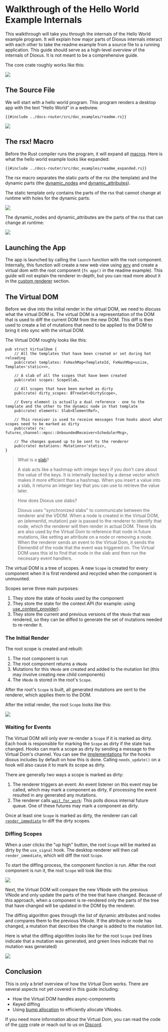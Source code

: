 # Walkthrough of the Hello World Example Internals

This walkthrough will take you through the internals of the Hello World example program. It will explain how major parts of Dioxus internals interact with each other to take the readme example from a source file to a running application. This guide should serve as a high-level overview of the internals of Dioxus. It is not meant to be a comprehensive guide.


The core crate roughly works like this:

![](https://mermaid.ink/img/pako:eNqNk01v2zAMhv8KocsuTQ876lCgWAb0sGDD0mMAg7PoWogsBvpwWhT976MlJ3OKbKtOEvmIfEWRr6plQ0qrmDDR2uJTwGE1ft55kBXIGwqNHQYyVvywWt3BA3rjKGj4gs5BX0-V_1n4QtUthW_Mh6WzWgryg537OpJPsQJ_zsX9PrmG0fBwWxM2NIH1nmdRFuxTn4C7K4mn9djTpYAjWsnTcQBaSJiWxIcULEVILCIiu5Egyf3RhpTRwfr75tOC73LKggGmQkUcBLcDVUJyFoF_qcEkoxEVzZHDvjIXpnOhtm1PJp8rvcGw37Z8oPu4FlkvhVvbrivGypyP_3dWXRo2WdrAsp-fN391Qd5n1BBnSU0-GDy9sHyGo678xcOyOU7fMHcMHINNtcgIPfP-Wr2WAu6NeeRzGTS0z7fxgEd_7T3_Zi8b5kp1T1IxvvgWfjlu9x-SexHqo1VTN2qgMKA1MoavU6CdkkaSBlJatoY6zC7t1M6_CYo58VZUKZ1CphtVo8yDq3SHLopVJiZx2NTRLhP-9htxEk8q?type=png)

## The Source File

We will start with a hello world program. This program renders a desktop app with the text "Hello World" in a webview.

```rust, no_run
{{#include ../docs-router/src/doc_examples/readme.rs}}
```

[![](https://mermaid.ink/img/pako:eNqNkT1vwyAQhv8KvSlR48HphtQtqjK0S6tuSBGBS0CxwcJHk8rxfy_YVqxKVdR3ug_u4YXrQHmNwOFQ-bMyMhB7fReOJbVxfwyyMSy0l7GSpW1ARda727ksUy5MuSyKgvBC5ULA1h5N8WK_kCkfHWHgrBuiXsBynrvdsY9E3u1iM_eyvFOVVadMnELOap-o1911JLPHZ1b-YqLTc3LjTt7WifTZMJPsPdx1ov3Z_ellfcdL8R8vmTy5eUqsTUpZ-vzZzjAEK6gx1NLqtJwuNwSQwRoF8BRqGU4ChOvTORnJf3w7BZxCxBXERkvCjZXpQTXwg6zaVEVtyYe3cdvD0vsf4bucgw?type=png)](https://mermaid.live/edit#pako:eNqNkT1vwyAQhv8KvSlR48HphtQtqjK0S6tuSBGBS0CxwcJHk8rxfy_YVqxKVdR3ug_u4YXrQHmNwOFQ-bMyMhB7fReOJbVxfwyyMSy0l7GSpW1ARda727ksUy5MuSyKgvBC5ULA1h5N8WK_kCkfHWHgrBuiXsBynrvdsY9E3u1iM_eyvFOVVadMnELOap-o1911JLPHZ1b-YqLTc3LjTt7WifTZMJPsPdx1ov3Z_ellfcdL8R8vmTy5eUqsTUpZ-vzZzjAEK6gx1NLqtJwuNwSQwRoF8BRqGU4ChOvTORnJf3w7BZxCxBXERkvCjZXpQTXwg6zaVEVtyYe3cdvD0vsf4bucgw)

## The rsx! Macro

Before the Rust compiler runs the program, it will expand all [macros](https://doc.rust-lang.org/reference/procedural-macros.html). Here is what the hello world example looks like expanded:

```rust, no_run
{{#include ../docs-router/src/doc_examples/readme_expanded.rs}}
```

The rsx macro separates the static parts of the rsx (the template) and the dynamic parts (the [dynamic_nodes](https://github.com/DioxusLabs/dioxus/blob/38cb2759e842780cdcdcf957fce526ed49c5db97/packages/core/src/nodes.rs#L57) and [dynamic_attributes](https://github.com/DioxusLabs/dioxus/blob/38cb2759e842780cdcdcf957fce526ed49c5db97/packages/core/src/nodes.rs#L90)).

The static template only contains the parts of the rsx that cannot change at runtime with holes for the dynamic parts:

[![](https://mermaid.ink/img/pako:eNqdksFuwjAMhl8l8wkkKtFx65njdtm0E0GVSQKJoEmVOgKEeHecUrXStO0wn5Lf9u8vcm6ggjZQwf4UzspiJPH2Ib3g6NLuELG1oiMkp0TsLs9EDu2iUeSCH8tz2HJmy3lRFPrqsXGq9mxeLzcbCU6LZSUGXWRdwnY7tY7Tdoko-Dq1U64fODgiUfzJMeuOe7_ZGq-ny2jNhGQu9DqT8NUK6w72RcL8dxgdzv4PnHLAKf-Fk80HoBUDrfkqeBkTUd8EC2hMbNBpXtYtJySQNQ0PqPioMR4lSH_nOkwUPq9eQUUxmQWkViOZtUN-UwPVHk8dq0Y7CvH9uf3-E9wfrmuk1A?type=png)](https://mermaid.live/edit#pako:eNqdksFuwjAMhl8l8wkkKtFx65njdtm0E0GVSQKJoEmVOgKEeHecUrXStO0wn5Lf9u8vcm6ggjZQwf4UzspiJPH2Ib3g6NLuELG1oiMkp0TsLs9EDu2iUeSCH8tz2HJmy3lRFPrqsXGq9mxeLzcbCU6LZSUGXWRdwnY7tY7Tdoko-Dq1U64fODgiUfzJMeuOe7_ZGq-ny2jNhGQu9DqT8NUK6w72RcL8dxgdzv4PnHLAKf-Fk80HoBUDrfkqeBkTUd8EC2hMbNBpXtYtJySQNQ0PqPioMR4lSH_nOkwUPq9eQUUxmQWkViOZtUN-UwPVHk8dq0Y7CvH9uf3-E9wfrmuk1A)

The dynamic_nodes and dynamic_attributes are the parts of the rsx that can change at runtime:

[![](https://mermaid.ink/img/pako:eNp1UcFOwzAM_RXLVzZpvUbighDiABfgtkxTlnirtSaZUgc0df130hZEEcwny35-79nu0EZHqHDfxA9bmyTw9KIDlGjz7pDMqQZ3DsazhVCQ7dQbwnEiKxwDvN3NqhN4O4C3q_VaIztYKXjkQ7184HcCG3MQSgq6Mes1bjbTPAV3RdqIJN5l-V__2_Fcf5iY68dgG7ZHBT4WD5ftZfIBN7dQ_Tj4w1B9MVTXGZa_GMYdcIGekjfsymW7oaFRavKkUZXUmXTUqENfcCZLfD0Hi0pSpgXmkzNC92zKATyqvWnaUiXHEtPz9KrxY_0nzYOPmA?type=png)](https://mermaid.live/edit#pako:eNp1UcFOwzAM_RXLVzZpvUbighDiABfgtkxTlnirtSaZUgc0df130hZEEcwny35-79nu0EZHqHDfxA9bmyTw9KIDlGjz7pDMqQZ3DsazhVCQ7dQbwnEiKxwDvN3NqhN4O4C3q_VaIztYKXjkQ7184HcCG3MQSgq6Mes1bjbTPAV3RdqIJN5l-V__2_Fcf5iY68dgG7ZHBT4WD5ftZfIBN7dQ_Tj4w1B9MVTXGZa_GMYdcIGekjfsymW7oaFRavKkUZXUmXTUqENfcCZLfD0Hi0pSpgXmkzNC92zKATyqvWnaUiXHEtPz9KrxY_0nzYOPmA)

## Launching the App

The app is launched by calling the `launch` function with the root component. Internally, this function will create a new web view using [wry](https://docs.rs/wry/latest/wry/) and create a virtual dom with the root component (`fn app()` in the readme example). This guide will not explain the renderer in-depth, but you can read more about it in the [custom renderer](/guides/custom-renderer) section.

## The Virtual DOM

Before we dive into the initial render in the virtual DOM, we need to discuss what the virtual DOM is. The virtual DOM is a representation of the DOM that is used to diff the current DOM from the new DOM. This diff is then used to create a list of mutations that need to be applied to the DOM to bring it into sync with the virtual DOM.

The Virtual DOM roughly looks like this:

```rust, no_run
pub struct VirtualDom {
    // All the templates that have been created or set during hot reloading
    pub(crate) templates: FxHashMap<TemplateId, FxHashMap<usize, Template<'static>>>,

    // A slab of all the scopes that have been created
    pub(crate) scopes: ScopeSlab,

    // All scopes that have been marked as dirty
    pub(crate) dirty_scopes: BTreeSet<DirtyScope>,

    // Every element is actually a dual reference - one to the template and the other to the dynamic node in that template
    pub(crate) elements: Slab<ElementRef>,

    // This receiver is used to receive messages from hooks about what scopes need to be marked as dirty
    pub(crate) rx: futures_channel::mpsc::UnboundedReceiver<SchedulerMsg>,

    // The changes queued up to be sent to the renderer
    pub(crate) mutations: Mutations<'static>,
}
```

> What is a [slab](https://docs.rs/slab/latest/slab/)?
>
> A slab acts like a hashmap with integer keys if you don't care about the value of the keys. It is internally backed by a dense vector which makes it more efficient than a hashmap. When you insert a value into a slab, it returns an integer key that you can use to retrieve the value later.

> How does Dioxus use slabs?
>
> Dioxus uses "synchronized slabs" to communicate between the renderer and the VDOM. When a node is created in the Virtual DOM, an (elementId, mutation) pair is passed to the renderer to identify that node, which the renderer will then render in actual DOM. These ids are also used by the Virtual Dom to reference that node in future mutations, like setting an attribute on a node or removing a node. When the renderer sends an event to the Virtual Dom, it sends the ElementId of the node that the event was triggered on. The Virtual DOM uses this id to find that node in the slab and then run the necessary event handlers.

The virtual DOM is a tree of scopes. A new `Scope` is created for every component when it is first rendered and recycled when the component is unmounted.

Scopes serve three main purposes:

1. They store the state of hooks used by the component
2. They store the state for the context API (for example: using
   [use_context_provider](https://docs.rs/dioxus/latest/dioxus/prelude/fn.use_context_provider.html)).
3. They store the current and previous versions of the `VNode` that was rendered, so they can be
   diffed to generate the set of mutations needed to re-render it.

### The Initial Render

The root scope is created and rebuilt:

1. The root component is run
2. The root component returns a `VNode`
3. Mutations for this `VNode` are created and added to the mutation list (this may involve creating new child components)
4. The `VNode` is stored in the root's `Scope`.

After the root's `Scope` is built, all generated mutations are sent to the renderer, which applies them to the DOM.

After the initial render, the root `Scope` looks like this:

[![](https://mermaid.ink/img/pako:eNqtVE1P4zAQ_SuzPrWikRpWXCLtBRDisItWsOxhCaqM7RKricdyJrQV8N93QtvQNCkfEnOynydv3nxkHoVCbUQipjnOVSYDwc_L1AFbWd3dB-kzuEQkuFLoDUwDFkCZAek9nGDh0RlHK__atA1GkUUHf45f0YbppAqB_aOzIAvz-t7-chN_Y-1bw1WSJKsglIu2w9tktWXxIIuHURT5XCqTYa5NmDguw2R8c5MKq2GcgF46WTB_jafi9rZL0yi5q4jQTSrf9altO4okCn1Ratwyz55Qxuku2ITlTMgs6HCQimsPmb3PvqVi-L5gjXP3QcnxWnL8JZLrwGvR31n0KV-Bx6-r-oVkT_-3G1S-NQLbk9i8rj7udP2cixed2QcDCitHJiQw7ub3EVlNecrPjudG2-6soFO5VbMECmR9T5OnlUY4-AFxfw9aTFst3McU9TK1Otm6NEn_DubBYlX2_dglLXOz48FgwJmJ5lZTlhz6xWgNaFnyDgpymcARHO0W2a9J_l5w2wYXvHuGPcqaQ-rESBQmFNJq3nCPNZoK3l4sUSR81DLMUpG6Z_aTFeHV0imRUKjMSFReSzKnVnKGhUimMi8ZNdoShl-rlfmyOUfCS_cPcePz_B_Wl4pc?type=png)](https://mermaid.live/edit#pako:eNqtVE1P4zAQ_SuzPrWikRpWXCLtBRDisItWsOxhCaqM7RKricdyJrQV8N93QtvQNCkfEnOynydv3nxkHoVCbUQipjnOVSYDwc_L1AFbWd3dB-kzuEQkuFLoDUwDFkCZAek9nGDh0RlHK__atA1GkUUHf45f0YbppAqB_aOzIAvz-t7-chN_Y-1bw1WSJKsglIu2w9tktWXxIIuHURT5XCqTYa5NmDguw2R8c5MKq2GcgF46WTB_jafi9rZL0yi5q4jQTSrf9altO4okCn1Ratwyz55Qxuku2ITlTMgs6HCQimsPmb3PvqVi-L5gjXP3QcnxWnL8JZLrwGvR31n0KV-Bx6-r-oVkT_-3G1S-NQLbk9i8rj7udP2cixed2QcDCitHJiQw7ub3EVlNecrPjudG2-6soFO5VbMECmR9T5OnlUY4-AFxfw9aTFst3McU9TK1Otm6NEn_DubBYlX2_dglLXOz48FgwJmJ5lZTlhz6xWgNaFnyDgpymcARHO0W2a9J_l5w2wYXvHuGPcqaQ-rESBQmFNJq3nCPNZoK3l4sUSR81DLMUpG6Z_aTFeHV0imRUKjMSFReSzKnVnKGhUimMi8ZNdoShl-rlfmyOUfCS_cPcePz_B_Wl4pc)

### Waiting for Events

The Virtual DOM will only ever re-render a `Scope` if it is marked as dirty. Each hook is responsible for marking the `Scope` as dirty if the state has changed. Hooks can mark a scope as dirty by sending a message to the Virtual Dom's channel. You can see the [implementations](https://github.com/DioxusLabs/dioxus/tree/main/packages/hooks) for the hooks dioxus includes by default on how this is done. Calling `needs_update()` on a hook will also cause it to mark its scope as dirty.

There are generally two ways a scope is marked as dirty:

1. The renderer triggers an event: An event listener on this event may be called, which may mark a
   component as dirty, if processing the event resulted in any generated any mutations.
2. The renderer calls
   [`wait_for_work`](https://docs.rs/dioxus/latest/dioxus/prelude/struct.VirtualDom.html#method.wait_for_work):
   This polls dioxus internal future queue. One of these futures may mark a component as dirty.

Once at least one `Scope` is marked as dirty, the renderer can call [`render_immediate`](https://docs.rs/dioxus/latest/dioxus/prelude/struct.VirtualDom.html#method.render_immediate) to diff the dirty scopes.

### Diffing Scopes

When a user clicks the "up high" button, the root `Scope` will be marked as dirty by the `use_signal` hook. The desktop renderer will then call `render_immediate`, which will diff the root `Scope`.

To start the diffing process, the component function is run. After the root component is run it, the root `Scope` will look like this:

[![](https://mermaid.ink/img/pako:eNrFVlFP2zAQ_iuen0BrpCaIl0i8AEJ72KQJtpcRFBnbJVYTn-U4tBXw33dpG5M2CetoBfdkny_ffb67fPIT5SAkjekkhxnPmHXk-3WiCVpZ3T9YZjJyDeDIDQcjycRCQVwmCTOGXEBhQEvtVvG1CWUldwo0-XX-6vVIF5W1GB9cWVbI1_PNL5v8jW3uPFbpmFOc2HK-GfA2WG1ZeJSFx0EQmJxxmUEupE01liEd394mVAkyjolYaFYgfu1P6N1dF8Yzua-cA51WphtTWzsLc872Zan9CnEGUkktuk6fFm_i5NxFRwn9bUimHrIvCT3-N2EBM70j5XBNOTwI5TrxmvQJkr7ELcHx67Jeggz0v92g8q0RaE-iP1193On6NyxecKUeJeFQaSdtTMLu_Xah5ctT_u94Nty2ZwU0zxWfxqQA5PecPq84kq9nfRw7SK0WDiEFZ4O37d34S_-08lFBVfb92KVb5HIrAp0WpjKYKeGyODLz0dohWIkaZNkiJqfkdLvIH6oRaTSoEmm0n06k0a5K0ZdpL61Io0Yt0nfpxc7UQ0_9cJrhyZ8syX-6brS706Mc489Vjja7fbWj3cxDqIdfJJqOaCFtwZTAV8hT7U0ovjBQRmiMS8HsNKGJfsE4Vjm4WWhOY2crOaKVEczJS8WwgAWNJywv0SuFcmB_rJ41y9fNiBqm_wA0MS9_AUuAiy0?type=png)](https://mermaid.live/edit#pako:eNrFVlFP2zAQ_iuen0BrpCaIl0i8AEJ72KQJtpcRFBnbJVYTn-U4tBXw33dpG5M2CetoBfdkny_ffb67fPIT5SAkjekkhxnPmHXk-3WiCVpZ3T9YZjJyDeDIDQcjycRCQVwmCTOGXEBhQEvtVvG1CWUldwo0-XX-6vVIF5W1GB9cWVbI1_PNL5v8jW3uPFbpmFOc2HK-GfA2WG1ZeJSFx0EQmJxxmUEupE01liEd394mVAkyjolYaFYgfu1P6N1dF8Yzua-cA51WphtTWzsLc872Zan9CnEGUkktuk6fFm_i5NxFRwn9bUimHrIvCT3-N2EBM70j5XBNOTwI5TrxmvQJkr7ELcHx67Jeggz0v92g8q0RaE-iP1193On6NyxecKUeJeFQaSdtTMLu_Xah5ctT_u94Nty2ZwU0zxWfxqQA5PecPq84kq9nfRw7SK0WDiEFZ4O37d34S_-08lFBVfb92KVb5HIrAp0WpjKYKeGyODLz0dohWIkaZNkiJqfkdLvIH6oRaTSoEmm0n06k0a5K0ZdpL61Io0Yt0nfpxc7UQ0_9cJrhyZ8syX-6brS706Mc489Vjja7fbWj3cxDqIdfJJqOaCFtwZTAV8hT7U0ovjBQRmiMS8HsNKGJfsE4Vjm4WWhOY2crOaKVEczJS8WwgAWNJywv0SuFcmB_rJ41y9fNiBqm_wA0MS9_AUuAiy0)

Next, the Virtual DOM will compare the new VNode with the previous VNode and only update the parts of the tree that have changed. Because of this approach, when a component is re-rendered only the parts of the tree that have changed will be updated in the DOM by the renderer.

The diffing algorithm goes through the list of dynamic attributes and nodes and compares them to the previous VNode. If the attribute or node has changed, a mutation that describes the change is added to the mutation list.

Here is what the diffing algorithm looks like for the root `Scope` (red lines indicate that a mutation was generated, and green lines indicate that no mutation was generated)

[![](https://mermaid.ink/img/pako:eNrFlFFPwjAQx7_KpT7Kko2Elya8qCE-aGLAJ5khpe1Yw9Zbug4k4He3OJjbGPig0T5t17tf_nf777aEo5CEkijBNY-ZsfAwDjW4kxfzhWFZDGNECxOOmYTIYAo2lsCyDG4xzVBLbcv8_RHKSG4V6orSIN0Wxrh8b2RYKr_uTyubd1W92GiWKg7aac6bOU3G803HbVk82xfP_Ok0JEqAT-FeLWJvpFYSOBbaSkMhCMnra5MgtfhWFrPWqHlhL2urT6atbU-oa0PNE8WXFFJ0-nazXakRroddGk9IwYEUnCd5w7Pddr5UTT8ZuVJY5F0fM7ebRLYyXNDgUnprJWxM-9lb7xAQLHe-M2xDYQCD9pD_2hez_kVn-P_rjLq6n3qjYv2iO5qz9DyvPdyv1ETp5eTTJ_7BGvQq8v1TVtl5jXUcRRcrqFh-dI4VtFlBN6t_ynLNkh5JpUmZEm5rbvfhkLiN6H4BQt2jYGYZklC_uzxWWJxsNCfUmkL2SJEJZuWdYs4cKaERS3IXlUJZNI_lGv7cxj2SMf2CeMx5_wBcbK19?type=png)](https://mermaid.live/edit#pako:eNrFlFFPwjAQx7_KpT7Kko2Elya8qCE-aGLAJ5khpe1Yw9Zbug4k4He3OJjbGPig0T5t17tf_nf777aEo5CEkijBNY-ZsfAwDjW4kxfzhWFZDGNECxOOmYTIYAo2lsCyDG4xzVBLbcv8_RHKSG4V6orSIN0Wxrh8b2RYKr_uTyubd1W92GiWKg7aac6bOU3G803HbVk82xfP_Ok0JEqAT-FeLWJvpFYSOBbaSkMhCMnra5MgtfhWFrPWqHlhL2urT6atbU-oa0PNE8WXFFJ0-nazXakRroddGk9IwYEUnCd5w7Pddr5UTT8ZuVJY5F0fM7ebRLYyXNDgUnprJWxM-9lb7xAQLHe-M2xDYQCD9pD_2hez_kVn-P_rjLq6n3qjYv2iO5qz9DyvPdyv1ETp5eTTJ_7BGvQq8v1TVtl5jXUcRRcrqFh-dI4VtFlBN6t_ynLNkh5JpUmZEm5rbvfhkLiN6H4BQt2jYGYZklC_uzxWWJxsNCfUmkL2SJEJZuWdYs4cKaERS3IXlUJZNI_lGv7cxj2SMf2CeMx5_wBcbK19)

## Conclusion

This is only a brief overview of how the Virtual Dom works. There are several aspects not yet covered in this guide including:

 * How the Virtual DOM handles async-components
 * Keyed diffing
 * Using [bump allocation](https://github.com/fitzgen/bumpalo) to efficiently allocate VNodes.

If you need more information about the Virtual Dom, you can read the code of the [core](https://github.com/DioxusLabs/dioxus/tree/main/packages/core) crate or reach out to us on [Discord](https://discord.gg/XgGxMSkvUM).
